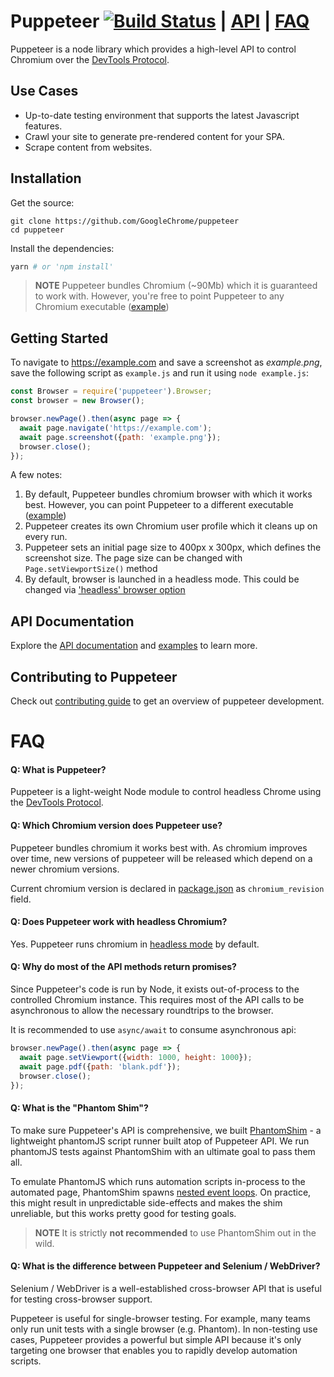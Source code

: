 # Puppeteer [![Build Status](https://travis-ci.com/GoogleChrome/puppeteer.svg?token=8jabovWqb8afz5RDcYqx&branch=master)](https://travis-ci.com/GoogleChrome/puppeteer) | [API](docs/api.md) | [FAQ](#faq)

Puppeteer is a node library which provides a high-level API to control Chromium over the [DevTools Protocol](https://chromedevtools.github.io/devtools-protocol/).

## Use Cases
* Up-to-date testing environment that supports the latest Javascript features.
* Crawl your site to generate pre-rendered content for your SPA.
* Scrape content from websites.

## Installation

Get the source:

```
git clone https://github.com/GoogleChrome/puppeteer
cd puppeteer
```

Install the dependencies:

```sh
yarn # or 'npm install'
```
> **NOTE** Puppeteer bundles Chromium (~90Mb) which it is guaranteed to work with. However, you're free to point Puppeteer to any Chromium executable ([example](https://github.com/GoogleChrome/puppeteer/blob/master/examples/custom-chromium-revision.js))


## Getting Started

To navigate to https://example.com and save a screenshot as *example.png*, save the following script as `example.js` and run it using `node example.js`:

```js
const Browser = require('puppeteer').Browser;
const browser = new Browser();

browser.newPage().then(async page => {
  await page.navigate('https://example.com');
  await page.screenshot({path: 'example.png'});
  browser.close();
});
```

A few notes:

1. By default, Puppeteer bundles chromium browser with which it works best. However, you can point Puppeteer to a different executable ([example](https://github.com/GoogleChrome/puppeteer/blob/master/examples/custom-chromium-revision.js))
2. Puppeteer creates its own Chromium user profile which it cleans up on every run.
3. Puppeteer sets an initial page size to 400px x 300px, which defines the screenshot size. The page size can be changed with `Page.setViewportSize()` method
4. By default, browser is launched in a headless mode. This could be changed via ['headless' browser option](https://github.com/GoogleChrome/puppeteer/blob/master/docs/api.md#new-browseroptions)

## API Documentation

Explore the [API documentation](docs/api.md) and [examples](https://github.com/GoogleChrome/puppeteer/tree/master/examples/) to learn more.

## Contributing to Puppeteer

Check out [contributing guide](https://github.com/GoogleChrome/puppeteer/blob/master/CONTRIBUTING.md) to get an overview of puppeteer development. 

# FAQ

#### Q: What is Puppeteer?

Puppeteer is a light-weight Node module to control headless Chrome using the [DevTools Protocol](https://chromedevtools.github.io/devtools-protocol/).

#### Q: Which Chromium version does Puppeteer use?

Puppeteer bundles chromium it works best with. As chromium improves over time,   new versions of puppeteer will be released which depend on a newer chromium versions.

Current chromium version is declared in [package.json](https://github.com/GoogleChrome/puppeteer/blob/master/package.json) as `chromium_revision` field.

#### Q: Does Puppeteer work with headless Chromium?

Yes. Puppeteer runs chromium in [headless mode](https://developers.google.com/web/updates/2017/04/headless-chrome) by default.

#### Q: Why do most of the API methods return promises?

Since Puppeteer's code is run by Node, it exists out-of-process to the controlled Chromium instance. This requires most of the API calls to be asynchronous to allow the necessary roundtrips to the browser.

It is recommended to use `async/await` to consume asynchronous api:
```js
browser.newPage().then(async page => {
  await page.setViewport({width: 1000, height: 1000});
  await page.pdf({path: 'blank.pdf'});
  browser.close();
});
```

#### Q: What is the "Phantom Shim"?

To make sure Puppeteer's API is comprehensive, we built [PhantomShim](https://github.com/GoogleChrome/puppeteer/tree/master/phantom_shim) - a lightweight phantomJS script runner built atop of Puppeteer API. We run phantomJS tests against PhantomShim with an ultimate goal to pass them all.

To emulate PhantomJS which runs automation scripts in-process to the automated page, PhantomShim spawns [nested event loops](https://github.com/abbr/deasync). On practice, this might result in unpredictable side-effects and makes the shim unreliable, but this works pretty good for testing goals.

> **NOTE** It is strictly **not recommended** to use PhantomShim out in the wild.

#### Q: What is the difference between Puppeteer and Selenium / WebDriver?

Selenium / WebDriver is a well-established cross-browser API that is useful for testing cross-browser support.

Puppeteer is useful for single-browser testing. For example, many teams only run unit tests with a single browser (e.g. Phantom). In non-testing use cases, Puppeteer provides a powerful but simple API because it's only targeting one browser that enables you to rapidly develop automation scripts.